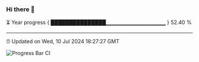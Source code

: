 ### Hi there 👋

⏳ Year progress { ███████████████▁▁▁▁▁▁▁▁▁▁▁▁▁▁▁ } 52.40 %

---

⏰ Updated on Wed, 10 Jul 2024 18:27:27 GMT

![Progress Bar CI](https://github.com/ZhaoGui/ZhaoGui/workflows/Progress%20Bar%20CI/badge.svg)
